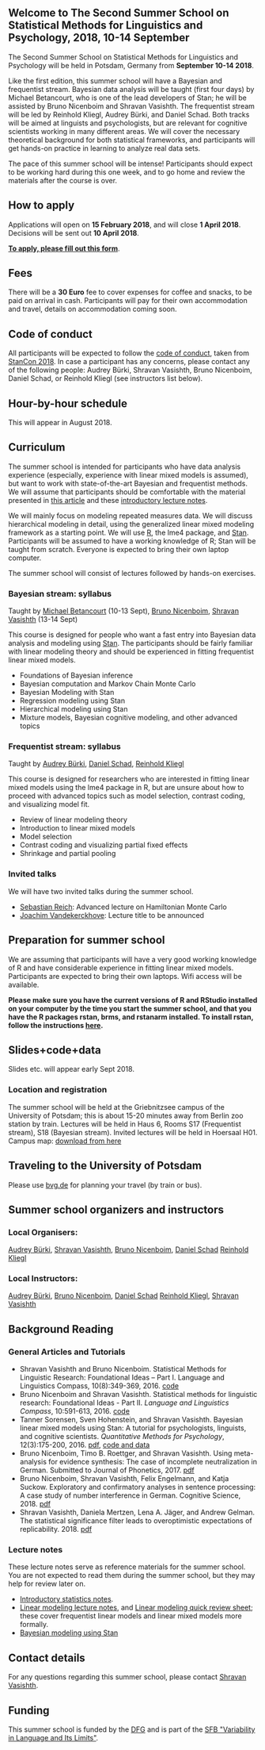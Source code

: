 ## Welcome to The Second Summer School on Statistical Methods for Linguistics and Psychology, 2018, 10-14 September


The Second Summer School on Statistical Methods for Linguistics and Psychology will be held in Potsdam, Germany from **September 10-14 2018**. 

Like the first edition, this summer school will have a Bayesian and frequentist stream. Bayesian data analysis will be taught (first four days) by Michael Betancourt, who is one of the lead developers of Stan; he will be assisted by Bruno Nicenboim and Shravan Vasishth. The frequentist stream will be led by Reinhold Kliegl, Audrey Bürki, and Daniel Schad.
Both tracks will be aimed at linguists and psychologists, but are relevant for cognitive scientists working in many different areas. We will cover the necessary theoretical background for both statistical frameworks, and participants will get hands-on practice in learning to analyze real data sets.

The pace of this summer school will be intense! Participants should expect to be working hard during this one week, and to go home and review the materials after the course is over.

## How to apply

Applications will open on **15 February 2018**, and will close **1 April 2018**. Decisions will be sent out **10 April 2018**. 


**[To apply, please fill out this form](https://goo.gl/forms/6XI3w0oxOBtDaRMn1)**.

## Fees

There will be a **30 Euro** fee to cover expenses for coffee and snacks, to be paid on arrival in cash.
Participants will pay for their own accommodation and travel, details on accommodation coming soon. 

## Code of conduct

All participants will be expected to follow the [code of conduct](http://mc-stan.org/events/stancon2018/stancon-code_of_conduct.html), taken from [StanCon 2018](http://mc-stan.org/events/stancon2018/). In case a participant has any concerns, please contact any of the following people: Audrey Bürki, Shravan Vasishth, Bruno Nicenboim, Daniel Schad, or Reinhold Kliegl (see instructors list below).

## Hour-by-hour schedule

This will appear in August 2018.

## Curriculum

The summer school is intended for participants who have data analysis experience (especially, experience with linear mixed models is assumed), but want to work with state-of-the-art Bayesian and frequentist methods.
We will assume that participants should be comfortable with the material presented in [this article](https://github.com/vasishth/VasishthNicenboimPart1) and these [introductory lecture notes](https://github.com/vasishth/Statistics-lecture-notes-Potsdam/blob/master/IntroductoryStatistics/StatisticsNotesVasishth.pdf).

We will mainly focus on modeling repeated measures data. We will discuss hierarchical modeling in detail, using the generalized linear mixed modeling framework as a starting point. We will use [R](https://cran.r-project.org/), the lme4 package, and [Stan](mc-stan.org). Participants will be assumed to have a working knowledge of R; Stan will be taught from scratch. Everyone is expected to bring their own laptop computer.

The summer school will consist of lectures followed by hands-on exercises. 

### Bayesian stream: syllabus

Taught by [Michael Betancourt](https://betanalpha.github.io/) (10-13 Sept), [Bruno Nicenboim](http://www.ling.uni-potsdam.de/~nicenboim/), [Shravan Vasishth](http://www.ling.uni-potsdam.de/~vasishth/) (13-14 Sept)

This course is designed for people who want a fast entry into Bayesian data analysis and modeling using [Stan](mc-stan.org). The participants should be fairly familiar with linear modeling theory and should be experienced in fitting frequentist linear mixed models. 

- Foundations of Bayesian inference
- Bayesian computation and Markov Chain Monte Carlo
- Bayesian Modeling with Stan
- Regression modeling using Stan
- Hierarchical modeling using Stan
- Mixture models, Bayesian cognitive modeling, and other advanced topics

### Frequentist stream: syllabus

Taught by [Audrey Bürki](https://www.uni-potsdam.de/en/ling/staff-list/audreybuerki.html), [Daniel Schad](https://www.researchgate.net/profile/Daniel_Schad), [Reinhold Kliegl](http://www.uni-potsdam.de/en/cognitive-psychology/staff/kliegl-reinhold.html)

This course is designed for researchers who are interested in fitting linear mixed models using the lme4 package in R, but are unsure about how to proceed with advanced topics such as model selection, contrast coding, and visualizing model fit.

- Review of linear modeling theory
- Introduction to linear mixed models
- Model selection
- Contrast coding and visualizing partial fixed effects
- Shrinkage and partial pooling

### Invited talks

We will have two invited talks during the summer school.

- [Sebastian Reich](http://www.math.uni-potsdam.de/~sreich/): Advanced lecture on Hamiltonian Monte Carlo
- [Joachim Vandekerckhove](http://web1.ss.uci.edu/~joachim/): Lecture title to be announced

## Preparation for summer school

We are assuming that participants will have a very good working knowledge of R and have considerable experience in fitting linear mixed models. Participants are expected to bring their own laptops. Wifi access will be available.

**Please make sure you have the current versions of R and RStudio installed on your computer by the time you start the summer school, and that you have the R packages rstan, brms, and rstanarm installed. To install rstan, follow the instructions [here](https://github.com/stan-dev/rstan/wiki/RStan-Getting-Started).**

## Slides+code+data

Slides etc. will appear early Sept 2018.

### Location and registration

The summer school will be held at the Griebnitzsee campus of the University of Potsdam; this is about 15-20 minutes away from Berlin zoo station by train. Lectures will be held in Haus 6, Rooms S17 (Frequentist stream), S18 (Bayesian stream). Invited lectures will be held in Hoersaal H01. Campus map: [download from here](https://www.uni-potsdam.de/db/zeik-portal/gm/griebnitzsee.pdf)

## Traveling to the University of Potsdam 

Please use [bvg.de](http://www.bvg.de/en/) for planning your travel (by train or bus).

## Summer school organizers and instructors

### Local Organisers: 
[Audrey Bürki](https://www.unige.ch/fapse/people/psycho/buerkifoschini/),
[Shravan Vasishth](http://www.ling.uni-potsdam.de/~vasishth/), 
[Bruno Nicenboim](http://www.ling.uni-potsdam.de/~nicenboim/), 
[Daniel Schad](https://www.researchgate.net/profile/Daniel_Schad)
[Reinhold Kliegl](http://www.psych.uni-potsdam.de/people/kliegl/index-e.html)

### Local Instructors:
[Audrey Bürki](https://www.unige.ch/fapse/people/psycho/buerkifoschini/),
[Bruno Nicenboim](http://www.ling.uni-potsdam.de/~nicenboim/), 
[Daniel Schad](https://www.researchgate.net/profile/Daniel_Schad)
[Reinhold Kliegl](http://www.psych.uni-potsdam.de/people/kliegl/index-e.html), 
[Shravan Vasishth](http://www.ling.uni-potsdam.de/~vasishth/)

## Background Reading

### General Articles and Tutorials

- Shravan Vasishth and Bruno Nicenboim. Statistical Methods for Linguistic Research: Foundational Ideas – Part I. Language and Linguistics Compass, 10(8):349-369, 2016. [code](https://github.com/vasishth/VasishthNicenboimPart1)
- Bruno Nicenboim and Shravan Vasishth. Statistical methods for linguistic research: Foundational Ideas - Part II. *Language and Linguistics Compass*, 10:591-613, 2016. [code](https://github.com/vasishth/NicenboimVasishthPart2)
- Tanner Sorensen, Sven Hohenstein, and Shravan Vasishth.
Bayesian linear mixed models using Stan: A tutorial for
psychologists, linguists, and cognitive scientists.
*Quantitative Methods for Psychology*, 12(3):175-200, 2016.
[pdf](http://www.tqmp.org/RegularArticles/vol12-3/p175/p175.pdf),
[code and data](http://www.ling.uni-potsdam.de/~vasishth/statistics/BayesLMMs.html)
- Bruno Nicenboim, Timo B. Roettger, and Shravan Vasishth. Using meta-analysis for evidence synthesis: The case of incomplete neutralization in German. Submitted to Journal of Phonetics, 2017.
[pdf](https://osf.io/g5ndw/)
- Bruno Nicenboim, Shravan Vasishth, Felix Engelmann, and Katja Suckow. Exploratory and confirmatory analyses in sentence processing: A case study of number interference in German. Cognitive Science, 2018. [pdf](https://osf.io/mmr7s/)
- Shravan Vasishth, Daniela Mertzen, Lena A. Jäger, and Andrew Gelman. The statistical significance filter leads to overoptimistic expectations of replicability. 2018. [pdf](https://psyarxiv.com/hbqcw)

### Lecture notes

These lecture notes serve as reference materials for the summer school. You are not expected to read them during the summer school, but they may help for review later on.

- [Introductory statistics notes](https://github.com/vasishth/Statistics-lecture-notes-Potsdam/blob/master/IntroductoryStatistics/StatisticsNotesVasishth.pdf).
- [Linear modeling lecture notes](https://github.com/vasishth/LM/blob/master/LinearModelingLectureNotes2016.pdf), and [Linear modeling quick review sheet](https://github.com/vasishth/LM/blob/master/LMSummarySheet.pdf); these cover frequentist linear models and linear mixed models more formally.
- [Bayesian modeling using Stan](https://github.com/vasishth/FGME_Stan_2017)


## Contact details

For any questions regarding this summer school, please contact [Shravan Vasishth](http://www.ling.uni-potsdam.de/~vasishth).

## Funding

This summer school is funded by the [DFG](dfg.de) and is part of the [SFB "Variability in Language and Its Limits"](https://www.uni-potsdam.de/sfb1287/index.html).
